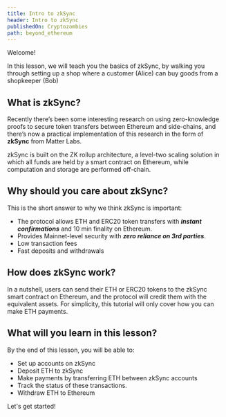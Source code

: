 ```yaml
---
title: Intro to zkSync
header: Intro to zkSync
publishedOn: Cryptozombies
path: beyond_ethereum
---
```


Welcome!

In this lesson, we will teach you the basics of zkSync, by walking you through setting up a shop where a customer (Alice) can buy goods from a shopkeeper (Bob)

## What is zkSync?

Recently there’s been some interesting research on using zero-knowledge proofs to secure token transfers between Ethereum and side-chains, and there’s now a practical implementation of this research in the form of **zkSync** from Matter Labs.

zkSync is built on the ZK rollup architecture, a level-two scaling solution in which all funds are held by a smart contract on Ethereum, while computation and storage are performed off-chain.

## Why should you care about zkSync?

This is the short answer to why we think zkSync is important:

* The protocol allows ETH and ERC20 token transfers with **_instant confirmations_** and 10 min finality on Ethereum.
* Provides Mainnet-level security with **_zero reliance on 3rd parties_**.
* Low transaction fees
* Fast deposits and withdrawals

## How does zkSync work?

In a nutshell, users can send their ETH or ERC20 tokens to the zkSync smart contract on Ethereum, and the protocol will credit them with the equivalent assets. For simplicity, this tutorial will only cover how you can make ETH payments.

## What will you learn in this lesson?

By the end of this lesson, you will be able to:

* Set up accounts on zkSync
* Deposit ETH to zkSync
* Make payments by transferring ETH between zkSync accounts
* Track the status of these transactions.
* Withdraw ETH to Ethereum

Let's get started!
